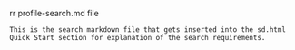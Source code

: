 rr profile-search.md file

    This is the search markdown file that gets inserted into the sd.html Quick Start section for explanation of the search requirements.
    